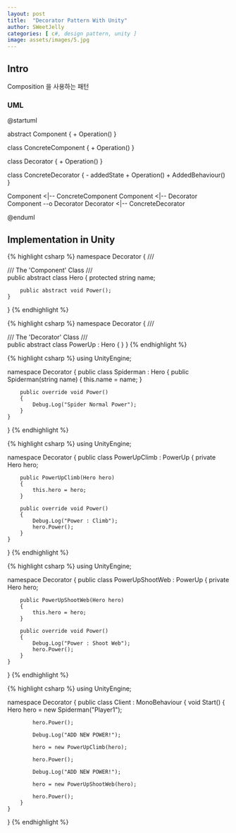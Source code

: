 ```yaml
---
layout: post
title:  "Decorator Pattern With Unity"
author: SWeetJelly
categories: [ c#, design pattern, unity ]
image: assets/images/5.jpg
---
```


## Intro

Composition 을 사용하는 패턴

### UML

@startuml

abstract Component {
    + Operation()
}

class ConcreteComponent {
    + Operation()
}

class Decorator {
    + Operation()
}

class ConcreteDecorator {
    - addedState
    + Operation()
    + AddedBehaviour()
}

Component <|-- ConcreteComponent
Component <|-- Decorator
Component --o Decorator
Decorator <|-- ConcreteDecorator

@enduml

## Implementation in Unity

{% highlight csharp %}
namespace Decorator
{
    /// <summary>
    /// The 'Component' Class
    /// </summary>
    public abstract class Hero
    {
        protected string name;

        public abstract void Power();
    }
}
{% endhighlight %}

{% highlight csharp %}
namespace Decorator
{
    /// <summary>
    /// The 'Decorator' Class
    /// </summary>
    public abstract class PowerUp : Hero
    {
    }
}
{% endhighlight %}

{% highlight csharp %}
using UnityEngine;

namespace Decorator
{
    public class Spiderman : Hero
    {
        public Spiderman(string name)
        {
            this.name = name;
        }

        public override void Power()
        {
            Debug.Log("Spider Normal Power");
        }
    }
}
{% endhighlight %}

{% highlight csharp %}
using UnityEngine;

namespace Decorator
{
    public class PowerUpClimb : PowerUp
    {
        private Hero hero;

        public PowerUpClimb(Hero hero)
        {
            this.hero = hero;
        }

        public override void Power()
        {
            Debug.Log("Power : Climb");
            hero.Power();
        }
    }
}
{% endhighlight %}

{% highlight csharp %}
using UnityEngine;

namespace Decorator
{
    public class PowerUpShootWeb : PowerUp
    {
        private Hero hero;

        public PowerUpShootWeb(Hero hero)
        {
            this.hero = hero;
        }

        public override void Power()
        {
            Debug.Log("Power : Shoot Web");
            hero.Power();
        }
    }
}
{% endhighlight %}

{% highlight csharp %}
using UnityEngine;

namespace Decorator
{
    public class Client : MonoBehaviour
    {
        void Start()
        {
            Hero hero = new Spiderman("Player1");

            hero.Power();

            Debug.Log("ADD NEW POWER!");

            hero = new PowerUpClimb(hero);

            hero.Power();

            Debug.Log("ADD NEW POWER!");

            hero = new PowerUpShootWeb(hero);

            hero.Power();
        }
    }
}
{% endhighlight %}
